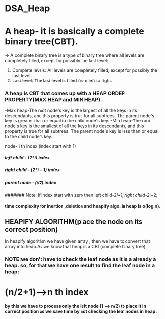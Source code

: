 # DSA_Heap

# A heap- it is basically a complete binary tree(CBT).

-> A complete binary tree is a type of binary tree where all levels are completely filled, except for possibly the last level:
1. Complete levels: All levels are completely filled, except for possibly the last level.
2. Last level: The last level is filled from left to right.

### A heap is CBT that comes up with a HEAP ORDER PROPERTY(MAX HEAP and MIN HEAP).
-Max heap-The root node's key is the largest of all the keys in its descendants, and this property is true for all subtrees. The parent node's key is greater than or equal to the child node's key.
-Min heap-The root node's key is the smallest of all the keys in its descendants, and this property is true for all subtrees. The parent node's key is less than or equal to the child node's key.

node- i th index (index start with 1)
##### left child - (2*i) index
##### right child - (2*i + 1) index
##### parent node - (i/2) index
####### Note: if index start with zero then left child-2*i+1;
right child-2*i+2;

#### time complexity for inertion ,deletion and heapify algo. in heap is o(log n). 

## HEAPIFY ALGORITHM(place the node on its correct position) 
In heapify algorithm we have given array , then we have to convert that array into heap.As we know that heap is a CBT(complete binary tree).
### NOTE:we don't have to check the leaf node as it is a already a heap. so, for that we have one result to find the leaf node in a heap:
# (n/2+1)-->n th index
#### by this we have to process only the left node (1 --> n/2) to place it in correct position as we save time by not checking the leaf nodes in heap. 
